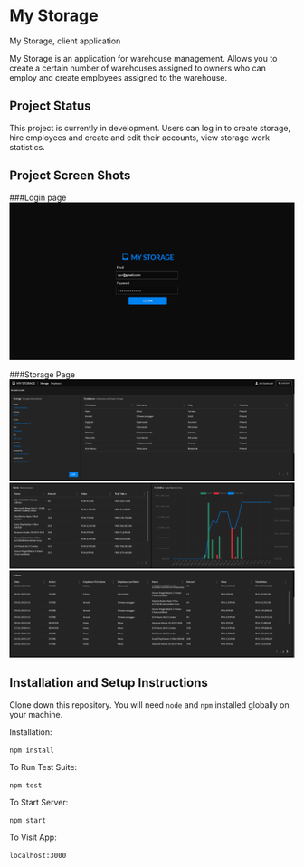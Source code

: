 # My Storage 

My Storage, client application

My Storage is an application for warehouse management. Allows you to create a 
certain number of warehouses assigned to owners who can employ and create employees 
assigned to the warehouse.

## Project Status

This project is currently in development. Users can log in to create storage, hire
 employees and create and edit their accounts, view storage work statistics.

## Project Screen Shots

###Login page
![alt text](./src/assets/screens/login-page.PNG)

###Storage Page
![alt text](./src/assets/screens/storage-page.PNG)
![alt text](./src/assets/screens/storage-page-statistics.PNG)
![alt text](./src/assets/screens/storage-page-actions.PNG)

## Installation and Setup Instructions

Clone down this repository. You will need `node` and `npm` installed globally on your machine.  

Installation:

`npm install`  

To Run Test Suite:  

`npm test`  

To Start Server:

`npm start`  

To Visit App:

`localhost:3000`
